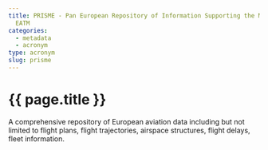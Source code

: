 ```yaml
---
title: PRISME - Pan European Repository of Information Supporting the Management of
  EATM
categories:
  - metadata
  - acronym
type: acronym
slug: prisme
---
```

# {{ page.title }}

A comprehensive repository of European aviation data including but
not limited to flight plans, flight trajectories, airspace structures,
flight delays, fleet information.
